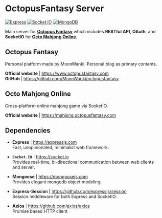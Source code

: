 # OctopusFantasy Server

[![Express](https://img.shields.io/badge/Express-v4.16.4-red.svg?style=flat-square)](https://reactjs.org/)
[![Socket.IO](https://img.shields.io/badge/Socket.IO-v4.0.1-yellowgreen.svg?style=flat-square)](https://socket.io/)
[![MongoDB](https://img.shields.io/badge/Mongoose-v5.4.3-47A248.svg?style=flat-square&logo=MongoDB)](https://material-ui.com/)

Main server for [**Octopus Fantasy**](https://www.octopusfantasy.com) which includes **RESTful API**, **OAuth**, and **SocketIO** for [**Octo Mahjong Online**](https://mahjong.octopusfantasy.com).

## Octopus Fantasy

Personal platform made by MoonWanki. Personal blog as primary contents.
    
**Official website** | https://www.octopusfantasy.com  
**GitHub** | https://github.com/MoonWanki/octopusfantasy  

## Octo Mahjong Online

Cross-platform online mahjong game via SocketIO.  
  
**Official website** | https://mahjong.octopusfantasy.com  

## Dependencies  

- **Express** | https://expressjs.com  
Fast, unopinionated, minimalist web framework.  

- **``Socket.IO``** | https://socket.io  
Provides real-time, bi-directional communication between web clients and server.  

- **Mongoose** | https://mongoosejs.com  
Provides elegant mongodb object modeling.  

- **Express-Session** | https://github.com/expressjs/session  
Session middleware for both Express and SocketIO.  

- **Axios** | https://github.com/axios/axios  
Promise based HTTP client.  